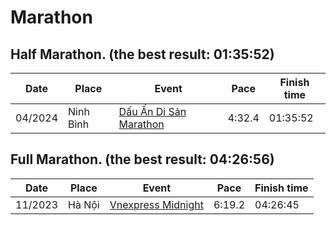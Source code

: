 # Marathon

## Half Marathon. (the best result: 01:35:52)

| Date     | Place     | Event                                                                                     | Pace   | Finish time |
| ---      | ---       | ---                                                                                       | ---    | ---         |
| 04/2024  | Ninh Bình | [Dấu Ấn Di Sản Marathon](https://truongpt.github.io/2024/05/03/may-tourist-marathon.html) | 4:32.4 | 01:35:52    |


## Full Marathon. (the best result: 04:26:56)

| Date     | Place     | Event                                                                                      | Pace   | Finish time |
| ---      | ---       | ---                                                                                        | ---    | ---         |
| 11/2023  | Hà Nội    | [Vnexpress Midnight](https://truongpt.github.io/2023/11/29/the-first-Marathon.html)        | 6:19.2 | 04:26:45    |
